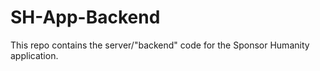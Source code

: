 # SH-App-Backend
This repo contains the server/"backend" code for the Sponsor Humanity application.
